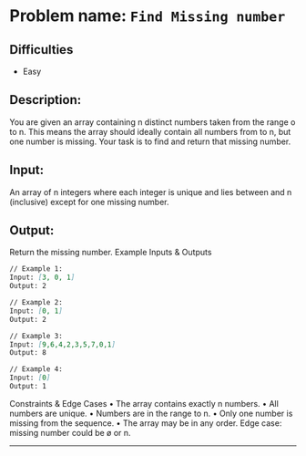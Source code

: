 # Problem name: `Find Missing number`

## Difficulties

- Easy

## Description:

You are given an array containing n distinct numbers taken from the range o to n. This means the array should ideally contain all numbers from to n, but one number is missing. Your task is to find and return that missing number.

## Input:

An array of n integers where each integer is unique and lies between and n (inclusive) except for one missing number.

## Output:

Return the missing number. Example Inputs & Outputs

```md
// Example 1:
Input: [3, 0, 1]
Output: 2

// Example 2:
Input: [0, 1]
Output: 2

// Example 3:
Input: [9,6,4,2,3,5,7,0,1]
Output: 8

// Example 4:
Input: [0]
Output: 1
```

Constraints & Edge Cases
• The array contains exactly n numbers.
• All numbers are unique.
• Numbers are in the range to n.
• Only one number is missing from the sequence.
• The array may be in any order.
Edge case: missing number could be ø or n.

---
